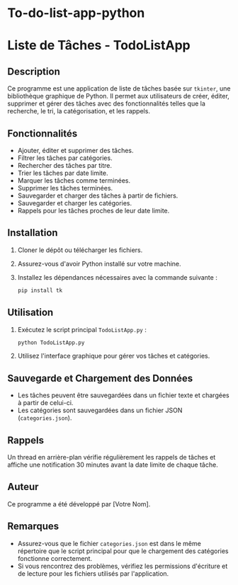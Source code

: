 # To-do-list-app-python
# Liste de Tâches - TodoListApp

## Description

Ce programme est une application de liste de tâches basée sur `tkinter`, une bibliothèque graphique de Python. Il permet aux utilisateurs de créer, éditer, supprimer et gérer des tâches avec des fonctionnalités telles que la recherche, le tri, la catégorisation, et les rappels.

## Fonctionnalités

- Ajouter, éditer et supprimer des tâches.
- Filtrer les tâches par catégories.
- Rechercher des tâches par titre.
- Trier les tâches par date limite.
- Marquer les tâches comme terminées.
- Supprimer les tâches terminées.
- Sauvegarder et charger des tâches à partir de fichiers.
- Sauvegarder et charger les catégories.
- Rappels pour les tâches proches de leur date limite.

## Installation

1. Cloner le dépôt ou télécharger les fichiers.
2. Assurez-vous d'avoir Python installé sur votre machine.
3. Installez les dépendances nécessaires avec la commande suivante :
    
    ```bash
    pip install tk
    
    ```
    

## Utilisation

1. Exécutez le script principal `TodoListApp.py` :
    
    ```bash
    python TodoListApp.py
    
    ```
    
2. Utilisez l'interface graphique pour gérer vos tâches et catégories.

## Sauvegarde et Chargement des Données

- Les tâches peuvent être sauvegardées dans un fichier texte et chargées à partir de celui-ci.
- Les catégories sont sauvegardées dans un fichier JSON (`categories.json`).

## Rappels

Un thread en arrière-plan vérifie régulièrement les rappels de tâches et affiche une notification 30 minutes avant la date limite de chaque tâche.

## Auteur

Ce programme a été développé par [Votre Nom].

## Remarques

- Assurez-vous que le fichier `categories.json` est dans le même répertoire que le script principal pour que le chargement des catégories fonctionne correctement.
- Si vous rencontrez des problèmes, vérifiez les permissions d'écriture et de lecture pour les fichiers utilisés par l'application.
